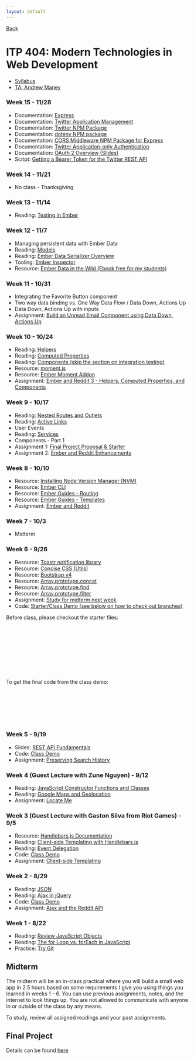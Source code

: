 ```yaml
---
layout: default
---
```


[Back](/teaching)

# ITP 404: Modern Technologies in Web Development

<ul class="no-bullets m-0 p-0">
  <li>
    <a href="http://web-app.usc.edu/soc/syllabus/20173/31835.pdf" target="_blank">Syllabus</a>
  </li>
  <li>
    <a href="mailto:amaney@usc.edu">TA: Andrew Maney</a>
  </li>
</ul>

### Week 15 - 11/28
<ul>
  <li>Documentation: <a href="https://expressjs.com/" target="_blank">Express</a></li>
  <li>Documentation: <a href="https://apps.twitter.com" target="_blank">Twitter Application Management</a></li>
  <li>Documentation: <a href="https://www.npmjs.com/package/twitter" target="_blank">Twitter NPM Package</a></li>
  <li>Documentation: <a href="https://www.npmjs.com/package/dotenv" target="_blank">dotenv NPM package</a></li>
  <li>Documentation: <a href="https://www.npmjs.com/package/cors" target="_blank">CORS Middleware NPM Package for Express</a></li>
  <li>Documentation: <a href="https://developer.twitter.com/en/docs/basics/authentication/overview/application-only" target="_blank">Twitter Application-only Authentication</a></li>
  <li>Documentation: <a href="https://docs.google.com/presentation/d/1rrt__h7W23TGJ2rFY3eigqf5kEvLPMlY_q-c_gf6nk0/edit?usp=sharing" target="_blank">OAuth 2 Overview (Slides)</a></li>
  <li>Script: <a href="https://gist.github.com/skaterdav85/be8b4cc9558b3b6ab6cbef23150debe2" target="_blank">Getting a Bearer Token for the Twitter REST API</a></li>
</ul>

### Week 14 - 11/21
<ul>
  <li>No class - Thanksgiving</li>
</ul>

### Week 13 - 11/14
<ul>
  <li>Reading: <a href="https://guides.emberjs.com/v2.16.0/testing/">Testing in Ember</a></li>
</ul>


### Week 12 - 11/7
<ul>
  <li>
    Managing persistent data with Ember Data
  </li>
  <li>
    Reading: <a href="https://guides.emberjs.com/v2.16.0/models/" target="_blank">Models</a>
  </li>
  <li>
    Reading: <a href="https://davidtang.io/2015/12/05/which-ember-data-serializer-should-i-use.html" target="_blank">Ember Data Serializer Overview</a>
  </li>
  <li>
    Tooling: <a href="https://chrome.google.com/webstore/detail/ember-inspector/bmdblncegkenkacieihfhpjfppoconhi?hl=en" target="_blank">Ember Inspector</a>
  </li>
  <li>
    Resource:
    <a href="https://leanpub.com/emberdatainthewild" target="_blank">
      Ember Data in the Wild (Ebook free for my students)
    </a>
  </li>
</ul>

### Week 11 - 10/31
<ul>
  <li>
    Integrating the Favorite Button component
  </li>
  <li>
    Two way data binding vs. One Way Data Flow / Data Down, Actions Up
  </li>
  <li>
    Data Down, Actions Up with inputs
  </li>
  <li>
    Assignment: <a href="/teaching/2017/assignments/unread-email-component">
      Build an Unread Email Component using Data Down, Actions Up
    </a>
  </li>
</ul>

### Week 10 - 10/24
<ul>
  <li>
    Reading: <a href="https://guides.emberjs.com/v2.15.0/templates/writing-helpers/" target="_blank">Helpers</a>
  </li>
  <li>
    Reading: <a href="https://guides.emberjs.com/v2.15.0/object-model/computed-properties/" target="_blank">Computed Properties</a>
  </li>
  <li>
    Reading: <a href="https://guides.emberjs.com/v2.15.0/tutorial/simple-component/" target="_blank">
      Components (skip the section on integration testing)
    </a>
  </li>
  <li>
    Resource: <a href="https://momentjs.com/" target="_blank">moment.js</a>
  </li>
  <li>
    Resource: <a href="https://github.com/stefanpenner/ember-moment" target="_blank">Ember Moment Addon</a>
  </li>
  <li>
    Assignment: <a href="/teaching/2017/assignments/ember-and-reddit-3">Ember and Reddit 3 - Helpers, Computed Properties, and Components</a>
  </li>
</ul>

### Week 9 - 10/17
<ul>
  <li>
    Reading: <a href="https://guides.emberjs.com/v2.16.0/routing/rendering-a-template/" target="blank">
      Nested Routes and Outlets
    </a>
  </li>
  <li>
    Reading: <a href="https://guides.emberjs.com/v2.16.0/templates/links/" target="_blank">Active Links</a>
  </li>
  <li>
    User Events
  </li>
  <li>
    Reading: <a href="https://guides.emberjs.com/v2.16.0/applications/services/" target="_blank">Services</a>
  </li>
  <li>
    Components - Part 1
  </li>
  <li>
    Assignment 1: <a href="/teaching/2017/assignments/itp404-final-project-proposal-and-starter">Final Project Proposal &amp; Starter</a>
  </li>
  <li>
    Assignment 2: <a href="/teaching/2017/assignments/ember-and-reddit-enhancements">Ember and Reddit Enhancements</a>
  </li>
</ul>

### Week 8 - 10/10
<ul>
  <li>
    Resource: <a href="https://github.com/creationix/nvm" target="_blank">Installing Node Version Manager (NVM)</a>
  </li>
  <li>
    Resource: <a href="https://ember-cli.com/" target="_blank">Ember CLI</a>
  </li>
  <li>
    Resource: <a href="https://guides.emberjs.com/v2.15.0/routing/" target="_blank">Ember Guides - Routing</a>
  </li>
  <li>
    Resource: <a href="https://guides.emberjs.com/v2.15.0/templates/handlebars-basics/" target="_blank">Ember Guides - Templates</a>
  </li>
  <li>
    Assignment: <a href="/teaching/2017/assignments/ember-and-reddit">Ember and Reddit</a>
  </li>
</ul>

### Week 7 - 10/3
<ul>
  <li>Midterm</li>
</ul>

### Week 6 - 9/26
<ul>
  <li>
    Resource: <a target="_blank" href="https://github.com/CodeSeven/toastr">Toastr notification library</a>
  </li>
  <li>
    Resource: <a target="_blank" href="http://concisecss.com/">Concise CSS (Utils)</a>
  </li>
  <li>
    Resource: <a target="_blank" href="https://getbootstrap.com/">Bootstrap v4</a>
  </li>
  <li>
    Resource: <a target="_blank" href="https://developer.mozilla.org/en-US/docs/Web/JavaScript/Reference/Global_Objects/Array/concat">Array.prototype.concat</a>
  </li>
  <li>
    Resource: <a target="_blank" href="https://developer.mozilla.org/en-US/docs/Web/JavaScript/Reference/Global_Objects/Array/find">Array.prototype.find</a>
  </li>
  <li>
    Resource: <a target="_blank" href="https://developer.mozilla.org/en-US/docs/Web/JavaScript/Reference/Global_Objects/Array/filter">Array.prototype.filter</a>
  </li>
  <li>
    Assignment: <a href="#midterm">Study for midterm next week</a>
  </li>
  <li>
    Code: <a target="_blank" href="https://bitbucket.org/skaterdav85/week-5-and-6/branches/">
      Starter/Class Demo (see below on how to check out branches)
    </a>
  </li>
</ul>
<p>
  Before class, please checkout the starter files:
  <pre style="color: white; padding: 0;">
    <code>
      git clone https://skaterdav85@bitbucket.org/skaterdav85/week-5-and-6.git
      cd week-5-and-6/
      git checkout week6-starter
      cd week5-api/
      npm install
    </code>
  </pre>
</p>

<p>
  To get the final code from the class demo:

  <pre style="color: white; padding: 0;">
    <code>
      cd week-5-and-6/
      git fetch
      git checkout week6-in-class
    </code>
  </pre>
</p>

### Week 5 - 9/19
<ul>
  <li>
    Slides: <a target="_blank" href="https://docs.google.com/presentation/d/1joQ6IWtTn39v3-mSCE4wOopkBkZ3an_SMtSzVR3NsdQ/edit?usp=sharing">REST API Fundamentals</a>
  </li>
  <li>
    Code: <a target="_blank" href="https://bitbucket.org/skaterdav85/itp404-2017-week5">Class Demo</a>
  </li>
  <li>
    Assignment: <a href="/teaching/2017/assignments/preserving-search-history">Preserving Search History</a>
  </li>
</ul>

### Week 4 (Guest Lecture with Zune Nguyen) - 9/12
<ul>
  <li>
    Reading: <a href="/tutorials/javascript-constructor-functions-and-classes">JavaScript Constructor Functions and Classes</a>
  </li>
  <li>
    Reading: <a href="/tutorials/google-maps-javascript-api">Google Maps and Geolocation</a>
  </li>
  <li>
    Assignment: <a href="/teaching/2017/assignments/locate-me">Locate Me</a>
  </li>
</ul>

### Week 3 (Guest Lecture with Gaston Silva from Riot Games) - 9/5
<ul>
  <li>
    Resource: <a href="http://handlebarsjs.com/">Handlebars.js Documentation</a>
  </li>
  <li>
    Reading: <a href="/tutorials/client-side-templating-with-handlebars">Client-side Templating with Handlebars.js</a>
  </li>
  <li>
    Reading: <a href="/tutorials/event-delegation">Event Delegation</a>
  </li>
  <li>
    Code: <a href="https://bitbucket.org/skaterdav85/itp404-2017-week3">Class Demo</a>
  </li>
  <li>
    Assignment: <a href="/teaching/2017/assignments/client-side-templating">Client-side Templating</a>
  </li>
</ul>

### Week 2 - 8/29
<ul>
  <li>
    Reading: <a href="http://www.json.org/">JSON</a>
  </li>
  <li>
    Reading: <a href="http://api.jquery.com/jquery.getjson/">Ajax in jQuery</a>
  </li>
  <li>
    Code: <a href="https://bitbucket.org/skaterdav85/itp404-2017-week2">Class Demo</a>
  </li>
  <li>
    Assignment: <a href="/teaching/2017/assignments/ajax-and-the-reddit-api">Ajax and the Reddit API</a>
  </li>
</ul>

### Week 1 - 8/22
<ul>
  <li>
    Reading: <a href="/tutorials/javascript-objects">Review JavaScript Objects</a>
  </li>
  <li>
    Reading: <a href="/2016/07/30/javascript-for-loop-vs-array-foreach.html">The for Loop vs. forEach in JavaScript</a>
  </li>
  <li>
    Practice: <a href="https://try.github.io">Try Git</a>
  </li>
</ul>

<h2 id="midterm">Midterm</h2>
<p>The midterm will be an in-class practical where you will build a small web app in 2.5 hours
  based on some requirements I give you using things you learned in weeks 1 - 6. You can use
  previous assignments, notes, and the internet to look things up. You are not allowed to
  communicate with anyone in or outside of the class by any means.</p>
<p>To study, review all assigned readings and your past assignments.</p>

<h2 id="final">Final Project</h2>
<p>Details can be found <a href="/teaching/2017/assignments/itp404-final-project">here</a></p>
